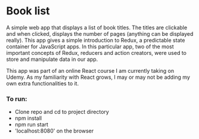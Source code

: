 # Book list

A simple web app that displays a list of book titles. The titles are clickable and when clicked, displays the number of pages (anything can be displayed really). This app gives a simple introduction to Redux, a predictable state container for JavaScript apps. In this particular app, two of the most important concepts of Redux, reducers and action creators, were used to store and manipulate data in our app. 

This app was part of an online React course I am currently taking on Udemy. As my familiarity with React grows, I may or may not be adding my own extra functionalities to it.

### To run: 
- Clone repo and cd to project directory
- npm install
- npm run start
- 'localhost:8080' on the browser

